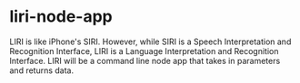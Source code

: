 # liri-node-app

LIRI is like iPhone's SIRI. However, while SIRI is a Speech 
Interpretation and Recognition Interface, LIRI is a Language 
Interpretation and Recognition Interface. LIRI will be a 
command line node app that takes in parameters and returns 
data.